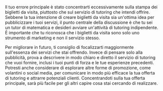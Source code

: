 Il tuo errore principale è stato concentrarti eccessivamente sulla stampa dei biglietti da visita, piuttosto che sul servizio di tutoring che intendi offrire. Sebbene la tua intenzione di creare biglietti da visita sia un'ottima idea per pubblicizzare i tuoi servizi, il punto centrale della discussione è che tu sei un tutor di matematica e desideri avviare un'attività di tutoring indipendente. È importante che tu riconosca che i biglietti da visita sono solo uno strumento di marketing e non il servizio stesso.

Per migliorare in futuro, ti consiglio di focalizzarti maggiormente sull'essenza dei servizi che stai offrendo. Invece di pensare solo alla pubblicità, prova a descrivere in modo chiaro e diretto il servizio di tutoring che vuoi fornire, inclusi i tuoi punti di forza e le tue esperienze precedenti. Potresti anche considerare di esplorare altre forme di promozione, come volantini o social media, per comunicare in modo più efficace la tua offerta di tutoring e attrarre potenziali clienti. Concentrandoti sulla tua offerta principale, sarà più facile per gli altri capire cosa stai cercando di realizzare.